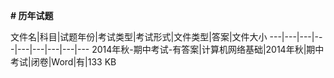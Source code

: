 **# 历年试题**

文件名|科目|试题年份|考试类型|考试形式|文件类型|答案|文件大小
---|---|---|---|---|---|---|---|---
2014年秋-期中考试-有答案|计算机网络基础|2014年秋|期中考试|闭卷|Word|有|133 KB